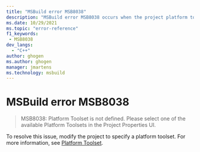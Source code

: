 ```yaml
---
title: "MSBuild error MSB8038"
description: "MSBuild error MSB8038 occurs when the project platform toolset isn't specified."
ms.date: 10/29/2021
ms.topic: "error-reference"
f1_keywords:
 - MSB8038
dev_langs:
  - "C++"
author: ghogen
ms.author: ghogen
manager: jmartens
ms.technology: msbuild
---
```

# MSBuild error MSB8038

> MSB8038: Platform Toolset is not defined. Please select one of the available Platform Toolsets in the Project Properties UI.

To resolve this issue, modify the project to specify a platform toolset. For more information, see [Platform Toolset](/cpp/build/reference/general-property-page-project#platform-toolset).
